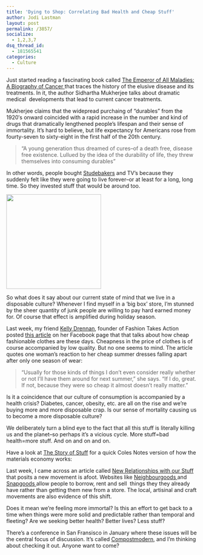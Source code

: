 ```yaml
---
title: 'Dying to Shop: Correlating Bad Health and Cheap Stuff'
author: Jodi Lastman
layout: post
permalink: /3857/
socialize:
  - 1,2,3,7
dsq_thread_id:
  - 181565541
categories:
  - Culture
---
```

Just started reading a fascinating book called [The Emperor of All Maladies: A Biography of Cancer ][1]that traces the history of the elusive disease and its treatments. In it, the author Sidhartha Mukherjee talks about dramatic medical  developments that lead to current cancer treatments.

Mukherjee claims that the widepread purchaing of &#8220;durables&#8221; from the 1920&#8242;s onward coincided with a rapid increase in the number and kind of drugs that dramatically lengthened people&#8217;s lifespan and their sense of immortality. It&#8217;s hard to believe, but life expectancy for Americans rose from fourty-seven to sixty-eight in the first half of the 20th century.

> &#8220;A young generation thus dreamed of cures&#8211;of a death free, disease free existence. Lullued by the idea of the durability of life, they threw themselves into consuming durables&#8221;

In other words, people bought [Studebakers][2] and TV&#8217;s because they suddenly felt like they were going to live forever&#8211;or at least for a long, long time. So they invested stuff that would be around too.

<a rel="attachment wp-att-3859" href="http://hypenotic.com/meaning-fulmarketing/3857/3857/attachment/screen-shot-2010-11-29-at-11-06-41-am"><img class="alignleft size-thumbnail wp-image-3859" title="Screen shot 2010-11-29 at 11.06.41 AM" src="http://hypenotic.com/wordpress/wp-content/uploads/2010/11/Screen-shot-2010-11-29-at-11.06.41-AM-250x250.png" alt="" width="250" height="250" /></a>

So what does it say about our current state of mind that we live in a disposable culture? Whenever I find myself in a &#8216;big box&#8217; store, I&#8217;m stunned by the sheer quantity of junk people are willing to pay hard earned money for. Of course that effect is amplified during holiday season.

Last week, my friend [Kelly Drennan][3], founder of Fashion Takes Action posted [this article][4] on her Facebook page that that talks about how cheap fashionable clothes are these days. Cheapness in the price of clothes is of course accompanied by low quality. But no one seems to mind. The article quotes one woman&#8217;s reaction to her cheap summer dresses falling apart after only one season of wear:

> “Usually for those kinds of things I don&#8217;t even consider really whether or not I&#8217;ll have them around for next summer,” she says. “If I do, great. If not, because they were so cheap it almost doesn&#8217;t really matter.”

Is it a coincidence that our culture of consumption is accompanied by a health crisis? Diabetes, cancer, obesity, etc. are all on the rise and we&#8217;re buying more and more disposable crap. Is our sense of mortality causing us to become a more disposable culture?

We deliberately turn a blind eye to the fact that all this stuff is literally killing us and the planet&#8211;so perhaps it&#8217;s a vicious cycle. More stuff=bad health=more stuff. And on and on and on.

Have a look at [The Story of Stuff][5] for a quick Coles Notes version of how the materials economy works:  


Last week, I came across an article called [New Relationships with our Stuff][6] that posits a new movement is afoot. Websites like [Neighbourgoods ][7]and [Snapgoods ][8]allow people to borrow, rent and sell  things they they already have rather than getting them new from a store. The local, artisinal and craft movements are also evidence of this shift.

Does it mean we&#8217;re feeling more immortal? Is this an effort to get back to a time when things were more solid and predictable rather than temporal and fleeting? Are we seeking better health? Better lives? Less stuff?

There&#8217;s a conference in San Fransisco in January where these issues will be the central focus of discussion. It&#8217;s called [Compostmodern][9], and I&#8217;m thinking about checking it out. Anyone want to come?

 [1]: http://www.amazon.com/Emperor-All-Maladies-Biography-Cancer/dp/1439107955
 [2]: http://en.wikipedia.org/wiki/Studebaker
 [3]: http://www.fashiontakesaction.com/content/about/founder/72-founder-a-president-kelly-drennan
 [4]: http://www.thestar.com/living/article/874727--fast-fashion-pricing-hits-new-lows
 [5]: http://www.storyofstuff.com/
 [6]: http://www.livingprinciples.org/new-relationships-with-our-stuff/
 [7]: http://neighborgoods.net/
 [8]: http://snapgoods.com/
 [9]: http://compostmodern.org/